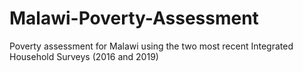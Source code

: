 # Malawi-Poverty-Assessment
Poverty assessment for Malawi using the two most recent Integrated Household Surveys (2016 and 2019)
